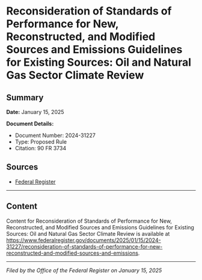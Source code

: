 # Reconsideration of Standards of Performance for New, Reconstructed, and Modified Sources and Emissions Guidelines for Existing Sources: Oil and Natural Gas Sector Climate Review

## Summary

**Date:** January 15, 2025

**Document Details:**
- Document Number: 2024-31227
- Type: Proposed Rule
- Citation: 90 FR 3734

## Sources
- [Federal Register](https://www.federalregister.gov/documents/2025/01/15/2024-31227/reconsideration-of-standards-of-performance-for-new-reconstructed-and-modified-sources-and-emissions)

---

## Content

Content for Reconsideration of Standards of Performance for New, Reconstructed, and Modified Sources and Emissions Guidelines for Existing Sources: Oil and Natural Gas Sector Climate Review is available at https://www.federalregister.gov/documents/2025/01/15/2024-31227/reconsideration-of-standards-of-performance-for-new-reconstructed-and-modified-sources-and-emissions.

---

*Filed by the Office of the Federal Register on January 15, 2025*

